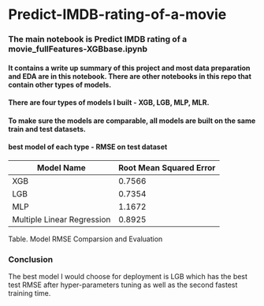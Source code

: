 # Predict-IMDB-rating-of-a-movie

### The main notebook is Predict IMDB rating of a movie_fullFeatures-XGBbase.ipynb
#### It contains a write up summary of this project and most data preparation and EDA are in this notebook. There are other notebooks in this repo that contain other types of models.



#### There are four types of models I built - XGB, LGB, MLP, MLR. 
#### To make sure the models are comparable, all models are built on the same train and test datasets.
####  best model of each type - RMSE on test dataset

| Model Name  |    Root Mean Squared Error      | 
|-------------|---------------|
| XGB         |      0.7566          |  
| LGB         |   0.7354    |  
| MLP |            1.1672   |
| Multiple Linear Regression |  0.8925  |   

Table. Model RMSE Comparsion and Evaluation


### Conclusion
The best model I would choose for deployment is LGB which has the best test RMSE after hyper-parameters tuning as well as the second fastest training time.
